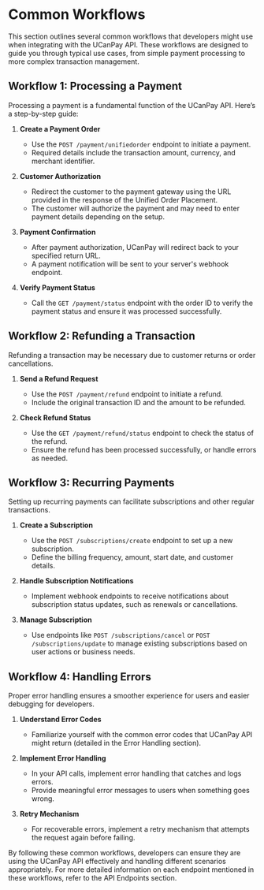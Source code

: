 # Common Workflows

This section outlines several common workflows that developers might use when integrating with the UCanPay API. These
workflows are designed to guide you through typical use cases, from simple payment processing to more complex
transaction management.

## Workflow 1: Processing a Payment

Processing a payment is a fundamental function of the UCanPay API. Here’s a step-by-step guide:

1. **Create a Payment Order**
    - Use the `POST /payment/unifiedorder` endpoint to initiate a payment.
    - Required details include the transaction amount, currency, and merchant identifier.

2. **Customer Authorization**
    - Redirect the customer to the payment gateway using the URL provided in the response of the Unified Order
      Placement.
    - The customer will authorize the payment and may need to enter payment details depending on the setup.

3. **Payment Confirmation**
    - After payment authorization, UCanPay will redirect back to your specified return URL.
    - A payment notification will be sent to your server's webhook endpoint.

4. **Verify Payment Status**
    - Call the `GET /payment/status` endpoint with the order ID to verify the payment status and ensure it was processed
      successfully.

## Workflow 2: Refunding a Transaction

Refunding a transaction may be necessary due to customer returns or order cancellations.

1. **Send a Refund Request**
    - Use the `POST /payment/refund` endpoint to initiate a refund.
    - Include the original transaction ID and the amount to be refunded.

2. **Check Refund Status**
    - Use the `GET /payment/refund/status` endpoint to check the status of the refund.
    - Ensure the refund has been processed successfully, or handle errors as needed.

## Workflow 3: Recurring Payments

Setting up recurring payments can facilitate subscriptions and other regular transactions.

1. **Create a Subscription**
    - Use the `POST /subscriptions/create` endpoint to set up a new subscription.
    - Define the billing frequency, amount, start date, and customer details.

2. **Handle Subscription Notifications**
    - Implement webhook endpoints to receive notifications about subscription status updates, such as renewals or
      cancellations.

3. **Manage Subscription**
    - Use endpoints like `POST /subscriptions/cancel` or `POST /subscriptions/update` to manage existing subscriptions
      based on user actions or business needs.

## Workflow 4: Handling Errors

Proper error handling ensures a smoother experience for users and easier debugging for developers.

1. **Understand Error Codes**
    - Familiarize yourself with the common error codes that UCanPay API might return (detailed in the Error Handling
      section).

2. **Implement Error Handling**
    - In your API calls, implement error handling that catches and logs errors.
    - Provide meaningful error messages to users when something goes wrong.

3. **Retry Mechanism**
    - For recoverable errors, implement a retry mechanism that attempts the request again before failing.

By following these common workflows, developers can ensure they are using the UCanPay API effectively and handling
different scenarios appropriately. For more detailed information on each endpoint mentioned in these workflows, refer to
the API Endpoints section.

